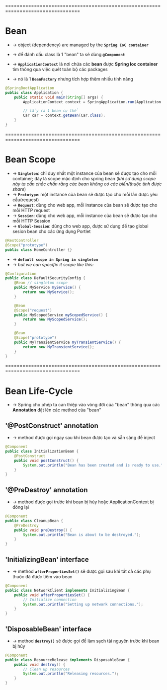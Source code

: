================================================================================
# Bean
* -> object (dependency) are managed by the **`Spring IoC container`**
* -> để đánh dấu class là 1 "bean" ta sẽ dùng **`@Component`**

* -> **`ApplicationContext`** là nơi chứa các **bean** được **Spring Ioc container** tìm thông qua việc quét toàn bộ các packages
* -> nó là 1 **`BeanFactory`** nhưng tích hợp thêm nhiều tính năng

```java
@SpringBootApplication
public class Application {
    public static void main(String[] args) {
        ApplicationContext context = SpringApplication.run(Application.class, args);

        // lấy ra 1 bean cụ thể
        Car car = context.getBean(Car.class);
    }
}
```

================================================================================
# Bean Scope
* -> **`Singleton`**: chỉ duy nhất một instance của bean sẽ được tạo cho mỗi container; đây là scope mặc định cho spring bean (_khi sử dụng scope này ta cần chắc chắn rằng các bean không có các biến/thuộc tính được share_)
* -> **`Prototype`**: một instance của bean sẽ được tạo cho mỗi lần được yêu cầu(request)
* -> **`Request`**: dùng cho web app, mỗi instance của bean sẽ được tạo cho mỗi HTTP request
* -> **`Session`**: dùng cho web app, mỗi instance của bean sẽ được tạo cho mỗi HTTP Session
* -> **`Global-Session`**: dùng cho web app, được sử dụng để tạo global sesion bean cho các ứng dụng Portlet

```java
@RestController
@Scope("prototype")
public class HomeController {}
```

* -> **`default scope in Spring in singleton`**
* -> _but we can specific it scope like this:_
```java
@Configuration
public class DefaultSecurityConfig {
    @Bean // singleton scope
    public MyService myService() {
        return new MyService();
    }

    @Bean
    @Scope("request")
    public MyScopedService myScopedService() {
        return new MyScopedService();
    }

    @Bean
    @Scope("prototype")
    public MyTransientService myTransientService() {
        return new MyTransientService();
    }
}
```

================================================================================
# Bean Life-Cycle
* -> Spring cho phép ta can thiệp vào vòng đời của "bean" thông qua các **Annotation** đặt lên các method của "bean"

## '@PostConstruct' annotation
* -> method được gọi ngay sau khi bean được tạo và sẵn sàng để inject

```java
@Component
public class InitializationBean {
    @PostConstruct
    public void postConstruct() {
        System.out.println("Bean has been created and is ready to use.");
    }
}
```

## '@PreDestroy' annotation
* -> method được gọi trước khi bean bị hủy hoặc ApplicationContext bị đóng lại

```java
@Component
public class CleanupBean {
    @PreDestroy
    public void preDestroy() {
        System.out.println("Bean is about to be destroyed.");
    }
}
```

## 'InitializingBean' interface
* -> method **`afterPropertiesSet()`** sẽ được gọi sau khi tất cả các phụ thuộc đã được tiêm vào bean

```java
@Component
public class NetworkClient implements InitializingBean {
    public void afterPropertiesSet() {
        // Initialize connection
        System.out.println("Setting up network connections.");
    }
}
```

## 'DisposableBean' interface
* -> method **`destroy()`** sẽ được gọi để làm sạch tài nguyên trước khi bean bị hủy 

```java
@Component
public class ResourceRelease implements DisposableBean {
    public void destroy() {
        // Clean up resources
        System.out.println("Releasing resources.");
    }
}
```

